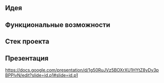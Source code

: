 ## Идея

## Функциональные возможности

## Стек проекта

## Презентация

https://docs.google.com/presentation/d/1g50RuJVz5BOXrXU1HYtZ8yDy3pBPPlvN/edit?slide=id.p1#slide=id.p1
